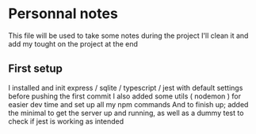 # Personnal notes

This file will be used to take some notes during the project
I'll clean it and add my tought on the project at the end
## First setup

I installed and init express / sqlite / typescript / jest with default settings before pushing the first commit
I also added some utils ( nodemon ) for easier dev time and set up all my npm commands
And to finish up; added the minimal to get the server up and running, as well as a dummy test to check if jest is working as intended

